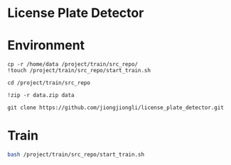 # License Plate Detector


# Environment

```
cp -r /home/data /project/train/src_repo/
!touch /project/train/src_repo/start_train.sh

cd /project/train/src_repo

!zip -r data.zip data

git clone https://github.com/jiongjiongli/license_plate_detector.git

```



# Train

```bash
bash /project/train/src_repo/start_train.sh

```

